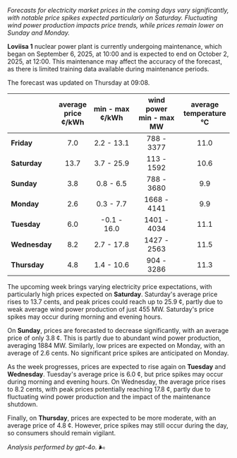 *Forecasts for electricity market prices in the coming days vary significantly, with notable price spikes expected particularly on Saturday. Fluctuating wind power production impacts price trends, while prices remain lower on Sunday and Monday.*

**Loviisa 1** nuclear power plant is currently undergoing maintenance, which began on September 6, 2025, at 10:00 and is expected to end on October 2, 2025, at 12:00. This maintenance may affect the accuracy of the forecast, as there is limited training data available during maintenance periods.

The forecast was updated on Thursday at 09:08.

|            | average<br>price<br>¢/kWh | min - max<br>¢/kWh | wind power<br>min - max<br>MW | average<br>temperature<br>°C |
|:-------------|:----------------:|:----------------:|:-------------:|:-------------:|
| **Friday** |       7.0       |      2.2 - 13.1      |   788 - 3377   |      11.0      |
| **Saturday** |      13.7      |      3.7 - 25.9      |   113 - 1592   |      10.6      |
| **Sunday** |       3.8       |      0.8 - 6.5       |   788 - 3680   |      9.9       |
| **Monday** |       2.6       |      0.3 - 7.7       |  1668 - 4141   |      9.9       |
| **Tuesday**   |       6.0       |    -0.1 - 16.0      |  1401 - 4034   |      11.1      |
| **Wednesday** |       8.2       |     2.7 - 17.8      |  1427 - 2563   |      11.5      |
| **Thursday**   |       4.8       |      1.4 - 10.6      |   904 - 3286   |      11.3      |

The upcoming week brings varying electricity price expectations, with particularly high prices expected on **Saturday**. Saturday's average price rises to 13.7 cents, and peak prices could reach up to 25.9 ¢, partly due to weak average wind power production of just 455 MW. Saturday's price spikes may occur during morning and evening hours.

On **Sunday**, prices are forecasted to decrease significantly, with an average price of only 3.8 ¢. This is partly due to abundant wind power production, averaging 1884 MW. Similarly, low prices are expected on Monday, with an average of 2.6 cents. No significant price spikes are anticipated on Monday.

As the week progresses, prices are expected to rise again on **Tuesday** and **Wednesday**. Tuesday's average price is 6.0 ¢, but price spikes may occur during morning and evening hours. On Wednesday, the average price rises to 8.2 cents, with peak prices potentially reaching 17.8 ¢, partly due to fluctuating wind power production and the impact of the maintenance shutdown.

Finally, on **Thursday**, prices are expected to be more moderate, with an average price of 4.8 ¢. However, price spikes may still occur during the day, so consumers should remain vigilant.

*Analysis performed by gpt-4o.* 🌬️
